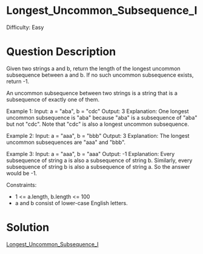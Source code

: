 
# Longest_Uncommon_Subsequence_I

Difficulty: Easy

# Question Description

Given two strings a and b, return the length of the longest uncommon subsequence between a and b. If no such uncommon subsequence exists, return -1.

An uncommon subsequence between two strings is a string that is a subsequence of exactly one of them.

Example 1:
Input: a = "aba", b = "cdc"
Output: 3
Explanation: One longest uncommon subsequence is "aba" because "aba" is a subsequence of "aba" but not "cdc".
Note that "cdc" is also a longest uncommon subsequence.

Example 2:
Input: a = "aaa", b = "bbb"
Output: 3
Explanation: The longest uncommon subsequences are "aaa" and "bbb".

Example 3:
Input: a = "aaa", b = "aaa"
Output: -1
Explanation: Every subsequence of string a is also a subsequence of string b. Similarly, every subsequence of string b is also a subsequence of string a. So the answer would be -1.

Constraints:

- 1 <= a.length, b.length <= 100
- a and b consist of lower-case English letters.

# Solution

[Longest_Uncommon_Subsequence_I]([521]Longest_Uncommon_Subsequence_I.py)

    